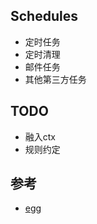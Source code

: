 ## Schedules

- 定时任务
- 定时清理
- 邮件任务
- 其他第三方任务

## TODO

- 融入ctx
- 规则约定

## 参考

- [egg](https://eggjs.org/zh-cn/basics/schedule.html)